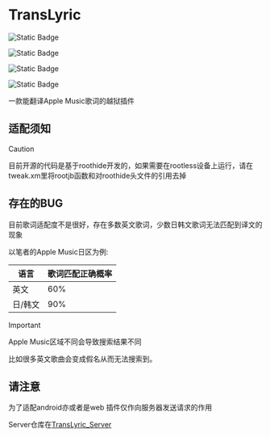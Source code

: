# TransLyric
![Static Badge](https://img.shields.io/badge/build_arch-arm64e-blue)

![Static Badge](https://img.shields.io/badge/for-roothide-blue)

![Static Badge](https://img.shields.io/badge/License-MIT-yellow)

![Static Badge](https://img.shields.io/badge/Verifed_iOS-16.6-green)

一款能翻译Apple Music歌词的越狱插件

## 适配须知

> [!CAUTION]
>
> 目前开源的代码是基于roothide开发的，如果需要在rootless设备上运行，请在tweak.xm里将rootjb函数和对roothide头文件的引用去掉

## 存在的BUG

目前歌词适配度不是很好，存在多数英文歌词，少数日韩文歌词无法匹配到译文的现象

以笔者的Apple Music日区为例:

| 语言    | 歌词匹配正确概率 |
| ------- | ---------------- |
| 英文    | 60%              |
| 日/韩文 | 90%              |

> [!IMPORTANT]
>
> Apple Music区域不同会导致搜索结果不同

比如很多英文歌曲会变成假名从而无法搜索到。

## 请注意

为了适配android亦或者是web 插件仅作向服务器发送请求的作用

Server仓库在[TransLyric_Server](https://github/j1ans/TransLyric_Server)
